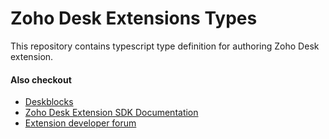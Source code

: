 # Zoho Desk Extensions Types

This repository contains typescript type definition for authoring Zoho Desk extension.

#### Also checkout

-   [Deskblocks](https://deskblocks.mohanvadivel.com)
-   [Zoho Desk Extension SDK Documentation](https://www.zoho.com/desk/extensions/guide/)
-   [Extension developer forum](https://help.zoho.com/portal/en/community/zoho-desk/zoho-desk-extension-developers)
